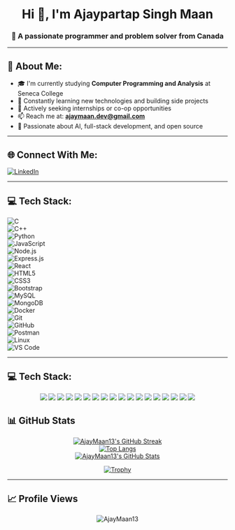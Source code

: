 <!-- README.md for AjayMaan13 -->

<h1 align="center">Hi 👋, I'm Ajaypartap Singh Maan</h1>
<h3 align="center">🚀 A passionate programmer and problem solver from Canada</h3>

---

## 💫 About Me:

- 🎓 I'm currently studying **Computer Programming and Analysis** at Seneca College  
- 🌱 Constantly learning new technologies and building side projects  
- 💼 Actively seeking internships or co-op opportunities  
- 📫 Reach me at: **ajaymaan.dev@gmail.com**  
- 🤖 Passionate about AI, full-stack development, and open source  

---

## 🌐 Connect With Me:

[![LinkedIn](https://img.shields.io/badge/-LinkedIn-%230077B5?style=for-the-badge&logo=linkedin&logoColor=white)](https://linkedin.com/in/ajaypartap-singh-maan)  

---

## 💻 Tech Stack:

![C](https://img.shields.io/badge/-C-000?&logo=c&logoColor=A8B9CC)  
![C++](https://img.shields.io/badge/-C++-000?&logo=c%2B%2B&logoColor=00599C)  
![Python](https://img.shields.io/badge/-Python-000?&logo=python&logoColor=3776AB)  
![JavaScript](https://img.shields.io/badge/-JavaScript-000?&logo=javascript)  
![Node.js](https://img.shields.io/badge/-Node.js-000?&logo=node.js)  
![Express.js](https://img.shields.io/badge/-Express.js-000?&logo=express&logoColor=white)  
![React](https://img.shields.io/badge/-React-000?&logo=react)  
![HTML5](https://img.shields.io/badge/-HTML5-000?&logo=html5)  
![CSS3](https://img.shields.io/badge/-CSS3-000?&logo=css3&logoColor=1572B6)  
![Bootstrap](https://img.shields.io/badge/-Bootstrap-000?&logo=bootstrap)  
![MySQL](https://img.shields.io/badge/-MySQL-000?&logo=mysql)  
![MongoDB](https://img.shields.io/badge/-MongoDB-000?&logo=mongodb)  
![Docker](https://img.shields.io/badge/-Docker-000?&logo=docker)  
![Git](https://img.shields.io/badge/-Git-000?&logo=git)  
![GitHub](https://img.shields.io/badge/-GitHub-000?&logo=github)  
![Postman](https://img.shields.io/badge/-Postman-000?&logo=postman)  
![Linux](https://img.shields.io/badge/-Linux-000?&logo=linux)  
![VS Code](https://img.shields.io/badge/-VSCode-000?&logo=visual-studio-code)

---

## 💻 Tech Stack:

<div align="center">

<img src="https://img.shields.io/badge/C-%2300599C?style=for-the-badge&logo=c&logoColor=white" />
<img src="https://img.shields.io/badge/C++-%2300599C?style=for-the-badge&logo=c%2B%2B&logoColor=white" />
<img src="https://img.shields.io/badge/Python-%233776AB?style=for-the-badge&logo=python&logoColor=white" />
<img src="https://img.shields.io/badge/JavaScript-%23F7DF1E?style=for-the-badge&logo=javascript&logoColor=black" />
<img src="https://img.shields.io/badge/Node.js-%23339933?style=for-the-badge&logo=node.js&logoColor=white" />
<img src="https://img.shields.io/badge/React-%2361DAFB?style=for-the-badge&logo=react&logoColor=black" />
<img src="https://img.shields.io/badge/HTML5-%23E34F26?style=for-the-badge&logo=html5&logoColor=white" />
<img src="https://img.shields.io/badge/CSS3-%231572B6?style=for-the-badge&logo=css3&logoColor=white" />
<img src="https://img.shields.io/badge/Bootstrap-%237952B3?style=for-the-badge&logo=bootstrap&logoColor=white" />
<img src="https://img.shields.io/badge/MySQL-%234479A1?style=for-the-badge&logo=mysql&logoColor=white" />
<img src="https://img.shields.io/badge/MongoDB-%2347A248?style=for-the-badge&logo=mongodb&logoColor=white" />
<img src="https://img.shields.io/badge/Express.js-%23000000?style=for-the-badge&logo=express&logoColor=white" />
<img src="https://img.shields.io/badge/Docker-%232496ED?style=for-the-badge&logo=docker&logoColor=white" />
<img src="https://img.shields.io/badge/Git-%23F05032?style=for-the-badge&logo=git&logoColor=white" />
<img src="https://img.shields.io/badge/GitHub-%23121011?style=for-the-badge&logo=github&logoColor=white" />
<img src="https://img.shields.io/badge/Postman-%23FF6C37?style=for-the-badge&logo=postman&logoColor=white" />
<img src="https://img.shields.io/badge/Linux-%23FCC624?style=for-the-badge&logo=linux&logoColor=black" />
<img src="https://img.shields.io/badge/VS%20Code-%23007ACC?style=for-the-badge&logo=visual-studio-code&logoColor=white" />

</div>


## 📊 GitHub Stats

<div align="center">

[![AjayMaan13's GitHub Streak](http://github-readme-streak-stats.herokuapp.com?user=AjayMaan13&theme=tokyonight&hide_border=true)](https://git.io/streak-stats)  
[![Top Langs](https://github-readme-stats.vercel.app/api/top-langs/?username=AjayMaan13&layout=compact&theme=tokyonight&hide_border=true)](https://github.com/anuraghazra/github-readme-stats)  
[![AjayMaan13's GitHub Stats](https://github-readme-stats.vercel.app/api?username=AjayMaan13&show_icons=true&theme=tokyonight&hide_border=true)](https://github.com/anuraghazra/github-readme-stats)

[![Trophy](https://github-profile-trophy.vercel.app/?username=AjayMaan13&theme=tokyonight&margin-w=10&hide_border=true)](https://github.com/ryo-ma/github-profile-trophy)

</div>

---

## 📈 Profile Views

<p align="center">
  <img src="https://komarev.com/ghpvc/?username=AjayMaan13&label=Profile%20views&color=0e75b6&style=flat" alt="AjayMaan13" />
</p>
